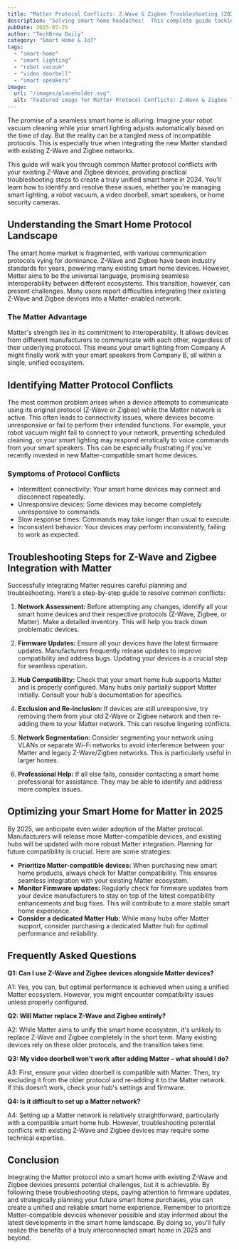 ```yaml
---
title: "Matter Protocol Conflicts: Z-Wave & Zigbee Troubleshooting (2024)"
description: "Solving smart home headaches!  This complete guide tackles Matter protocol conflicts with your existing Z-Wave & Zigbee networks (smart lighting, robot vacuum, video doorbell). Learn how to seamlessly integrate devices & avoid frustrating compatibility issues. Read now!"
pubDate: 2025-07-25
author: "TechBrew Daily"
category: "Smart Home & IoT"
tags:
  - "smart-home"
  - "smart lighting"
  - "robot vacuum"
  - "video doorbell"
  - "smart speakers"
image:
  url: "/images/placeholder.svg"
  alt: "Featured image for Matter Protocol Conflicts: Z-Wave & Zigbee Troubleshooting (2024)"
---
```


The promise of a seamless smart home is alluring:  Imagine your robot vacuum cleaning while your smart lighting adjusts automatically based on the time of day.  But the reality can be a tangled mess of incompatible protocols.  This is especially true when integrating the new Matter standard with existing Z-Wave and Zigbee networks.

This guide will walk you through common Matter protocol conflicts with your existing Z-Wave and Zigbee devices, providing practical troubleshooting steps to create a truly unified smart home in 2024.  You'll learn how to identify and resolve these issues, whether you're managing smart lighting, a robot vacuum, a video doorbell, smart speakers, or home security cameras.


## Understanding the Smart Home Protocol Landscape

The smart home market is fragmented, with various communication protocols vying for dominance.  Z-Wave and Zigbee have been industry standards for years, powering many existing smart home devices.  However, Matter aims to be the universal language, promising seamless interoperability between different ecosystems.  This transition, however, can present challenges.  Many users report difficulties integrating their existing Z-Wave and Zigbee devices into a Matter-enabled network.

###  The Matter Advantage

Matter's strength lies in its commitment to interoperability.  It allows devices from different manufacturers to communicate with each other, regardless of their underlying protocol. This means your smart lighting from Company A might finally work with your smart speakers from Company B, all within a single, unified ecosystem.


## Identifying Matter Protocol Conflicts

The most common problem arises when a device attempts to communicate using its original protocol (Z-Wave or Zigbee) while the Matter network is active.  This often leads to connectivity issues, where devices become unresponsive or fail to perform their intended functions.  For example, your robot vacuum might fail to connect to your network, preventing scheduled cleaning, or your smart lighting may respond erratically to voice commands from your smart speakers.  This can be especially frustrating if you’ve recently invested in new Matter-compatible smart home devices.

###  Symptoms of Protocol Conflicts

*   Intermittent connectivity: Your smart home devices may connect and disconnect repeatedly.
*   Unresponsive devices: Some devices may become completely unresponsive to commands.
*   Slow response times:  Commands may take longer than usual to execute.
*   Inconsistent behavior:  Your devices may perform inconsistently, failing to work as expected.


## Troubleshooting Steps for Z-Wave and Zigbee Integration with Matter

Successfully integrating Matter requires careful planning and troubleshooting.  Here’s a step-by-step guide to resolve common conflicts:

1. **Network Assessment:** Before attempting any changes, identify all your smart home devices and their respective protocols (Z-Wave, Zigbee, or Matter).  Make a detailed inventory. This will help you track down problematic devices.

2. **Firmware Updates:** Ensure all your devices have the latest firmware updates.  Manufacturers frequently release updates to improve compatibility and address bugs.  Updating your devices is a crucial step for seamless operation.

3. **Hub Compatibility:** Check that your smart home hub supports Matter and is properly configured. Many hubs only partially support Matter initially.  Consult your hub's documentation for specifics.

4. **Exclusion and Re-inclusion:** If devices are still unresponsive, try removing them from your old Z-Wave or Zigbee network and then re-adding them to your Matter network. This can resolve lingering conflicts.

5. **Network Segmentation:**  Consider segmenting your network using VLANs or separate Wi-Fi networks to avoid interference between your Matter and legacy Z-Wave/Zigbee networks.  This is particularly useful in larger homes.

6. **Professional Help:** If all else fails, consider contacting a smart home professional for assistance. They may be able to identify and address more complex issues.


## Optimizing your Smart Home for Matter in 2025

By 2025, we anticipate even wider adoption of the Matter protocol.  Manufacturers will release more Matter-compatible devices, and existing hubs will be updated with more robust Matter integration.  Planning for future compatibility is crucial.  Here are some strategies:

* **Prioritize Matter-compatible devices:** When purchasing new smart home products, always check for Matter compatibility.  This ensures seamless integration with your existing Matter ecosystem.
* **Monitor Firmware updates:** Regularly check for firmware updates from your device manufacturers to stay on top of the latest compatibility enhancements and bug fixes.  This will contribute to a more stable smart home experience.
* **Consider a dedicated Matter Hub:** While many hubs offer Matter support, consider purchasing a dedicated Matter hub for optimal performance and reliability.


## Frequently Asked Questions

**Q1:  Can I use Z-Wave and Zigbee devices alongside Matter devices?**

A1: Yes, you can, but optimal performance is achieved when using a unified Matter ecosystem.  However, you might encounter compatibility issues unless properly configured.


**Q2:  Will Matter replace Z-Wave and Zigbee entirely?**

A2: While Matter aims to unify the smart home ecosystem, it's unlikely to replace Z-Wave and Zigbee completely in the short term. Many existing devices rely on these older protocols, and the transition takes time.


**Q3:  My video doorbell won’t work after adding Matter – what should I do?**

A3: First, ensure your video doorbell is compatible with Matter.  Then, try excluding it from the older protocol and re-adding it to the Matter network. If this doesn’t work, check your hub's settings and firmware.


**Q4:  Is it difficult to set up a Matter network?**

A4: Setting up a Matter network is relatively straightforward, particularly with a compatible smart home hub. However, troubleshooting potential conflicts with existing Z-Wave and Zigbee devices may require some technical expertise.


## Conclusion

Integrating the Matter protocol into a smart home with existing Z-Wave and Zigbee devices presents potential challenges, but it is achievable.  By following these troubleshooting steps, paying attention to firmware updates, and strategically planning your future smart home purchases, you can create a unified and reliable smart home experience. Remember to prioritize Matter-compatible devices whenever possible and stay informed about the latest developments in the smart home landscape.  By doing so, you'll fully realize the benefits of a truly interconnected smart home in 2025 and beyond.